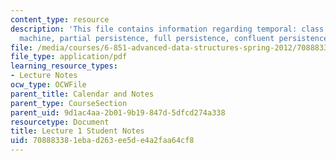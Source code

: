 ```yaml
---
content_type: resource
description: 'This file contains information regarding temporal: class overview, pointer
  machine, partial persistence, full persistence, confluent persistence, functional.'
file: /media/courses/6-851-advanced-data-structures-spring-2012/708883381ebad263ee5de4a2faa64cf8_MIT6_851S12_L1.pdf
file_type: application/pdf
learning_resource_types:
- Lecture Notes
ocw_type: OCWFile
parent_title: Calendar and Notes
parent_type: CourseSection
parent_uid: 9d1ac4aa-2b01-9b19-847d-5dfcd274a338
resourcetype: Document
title: Lecture 1 Student Notes
uid: 70888338-1eba-d263-ee5d-e4a2faa64cf8
---
```

